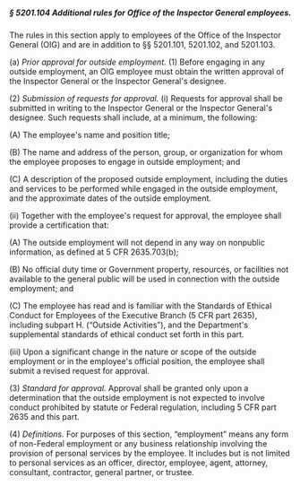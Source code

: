 ##### § 5201.104 Additional rules for Office of the Inspector General employees. #####

The rules in this section apply to employees of the Office of the Inspector General (OIG) and are in addition to §§ 5201.101, 5201.102, and 5201.103.

(a) *Prior approval for outside employment.* (1) Before engaging in any outside employment, an OIG employee must obtain the written approval of the Inspector General or the Inspector General's designee.

(2) *Submission of requests for approval.* (i) Requests for approval shall be submitted in writing to the Inspector General or the Inspector General's designee. Such requests shall include, at a minimum, the following:

(A) The employee's name and position title;

(B) The name and address of the person, group, or organization for whom the employee proposes to engage in outside employment; and

(C) A description of the proposed outside employment, including the duties and services to be performed while engaged in the outside employment, and the approximate dates of the outside employment.

(ii) Together with the employee's request for approval, the employee shall provide a certification that:

(A) The outside employment will not depend in any way on nonpublic information, as defined at 5 CFR 2635.703(b);

(B) No official duty time or Government property, resources, or facilities not available to the general public will be used in connection with the outside employment; and

(C) The employee has read and is familiar with the Standards of Ethical Conduct for Employees of the Executive Branch (5 CFR part 2635), including subpart H. (“Outside Activities”), and the Department's supplemental standards of ethical conduct set forth in this part.

(iii) Upon a significant change in the nature or scope of the outside employment or in the employee's official position, the employee shall submit a revised request for approval.

(3) *Standard for approval.* Approval shall be granted only upon a determination that the outside employment is not expected to involve conduct prohibited by statute or Federal regulation, including 5 CFR part 2635 and this part.

(4) *Definitions.* For purposes of this section, “employment” means any form of non-Federal employment or any business relationship involving the provision of personal services by the employee. It includes but is not limited to personal services as an officer, director, employee, agent, attorney, consultant, contractor, general partner, or trustee.